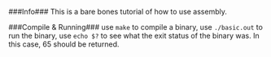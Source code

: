 ###Info###
This is a bare bones tutorial of how to use assembly. 

###Compile & Running###
use `make` to compile a binary,
use `./basic.out` to run the binary,
use `echo $?` to see what the exit status of the binary was. In this case, 65 should be returned.
